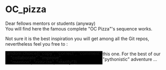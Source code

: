 # OC_pizza

Dear fellows mentors or students (anyway)<br>
You will find here the famous complete "OC Pizza"'s sequence works.

Not sure it is the best inspiration you will get among all the Git repos, nevertheless feel you free to :
<div style="float: left; white-space: pre; line-height: 1; background: #000000; "><span class="sc11">random</span><span class="sc10">.</span><span class="sc11">choice</span><span class="sc10">([</span><span class="sc3">"copy"</span><span class="sc10">,</span><span class="sc0"> </span><span class="sc3">"correct"</span><span class="sc10">,</span><span class="sc0"> </span><span class="sc3">"comment"</span><span class="sc10">,</span><span class="sc0">
    </span><span class="sc3">"collaborate"</span><span class="sc10">,</span><span class="sc0"> </span><span class="sc3">"improve"</span><span class="sc10">,</span><span class="sc0">
    </span><span class="sc3">"mention"</span><span class="sc10">,</span><span class="sc0"> </span><span class="sc3">"criticize"</span><span class="sc10">,</span><span class="sc0"> </span><span class="sc3">"starify"</span><span class="sc10">])</span></div>
    this one. 
For the best of our "pythonistic" adventure ...
